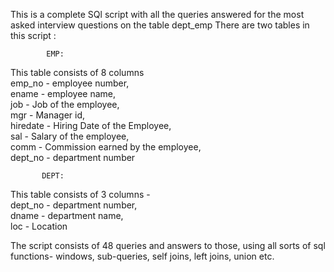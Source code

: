 This is a complete SQl script with all the queries answered for the most asked interview questions on the table dept_emp
There are two tables in this script :

            EMP:                                          
This table consists of 8 columns              
emp_no - employee number,                   
ename  - employee name,                    
job - Job of the employee,                    
mgr - Manager id,                           
hiredate - Hiring Date of the Employee,                             
sal - Salary of the employee,                                 
comm - Commission earned by the employee,                   
dept_no -  department number                               

           DEPT:
This table consists of 3 columns -                                 
dept_no - department number,                                   
dname - department name,                               
loc - Location 

The script consists of 48 queries and answers to those, using all sorts of sql functions- windows, sub-queries, self joins, left joins, union etc.

